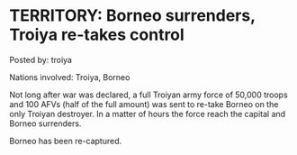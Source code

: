 # TERRITORY: Borneo surrenders, Troiya re-takes control

Posted by: troiya

Nations involved: Troiya, Borneo

Not long after war was declared, a full Troiyan army force of 50,000 troops and 100 AFVs (half of the full amount) was sent to re-take Borneo on the only Troiyan destroyer. In a matter of hours the force reach the capital and Borneo surrenders.

Borneo has been re-captured.